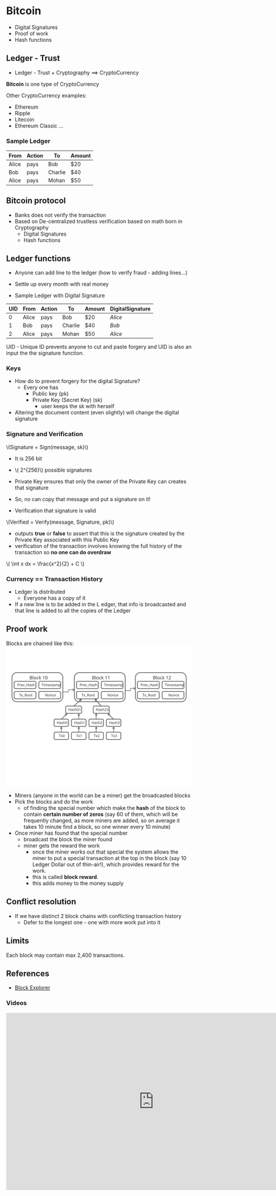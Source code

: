 # Bitcoin

- Digital Signatures
- Proof of work
- Hash functions



## Ledger - Trust

- Ledger - Trust + Cryptography ==> CryptoCurrency

**Bitcoin** is one type of CryptoCurrency 

Other CryptoCurrency examples:
- Ethereum
- Ripple
- Litecoin
- Ethereum Classic
...


### Sample Ledger
From|Action|To|Amount|
---|---|---|---|
Alice|pays|Bob|$20|
Bob|pays|Charlie|$40|
Alice|pays|Mohan|$50|


## Bitcoin protocol

- Banks does not verify the transaction
- Based on De-centralized trustless verification based on math born in Cryptography
    - Digital Signatures
    - Hash functions 


## Ledger functions
- Anyone can add line to the ledger (how to verify fraud - adding lines...)
- Settle up every month with real money


-  Sample Ledger with Digital Signature


UID|From|Action|To|Amount|DigitalSignature|
---|---|---|---|---|---|
0|Alice|pays|Bob|$20|*Alice*|
1|Bob|pays|Charlie|$40|*Bob*|
2|Alice|pays|Mohan|$50|*Alice*|

UID - Unique ID prevents anyone to cut and paste forgery and UID is also an input the the signature function.

### Keys
- How do to prevent forgery for the digital Signature?
    - Every one has 
        - Public key  (pk)
        - Private Key (Secret Key) (sk)
            - user keeps the sk with herself
- Altering the document content (even slightly) will change the digital signature

### Signature and Verification  

\\(Signature = Sign(message, sk)\\)
- It is 256 bit
- \\( 2^{256}\\) possible signatures
- Private Key ensures that only the owner of the Private Key can creates that signature

- So, no can copy that message and put a signature on it!

- Verification that signature is valid

\\(Verified = Verify(message, Signature, pk)\\) 
- outputs **true** or **false** to assert that this is the signature created by the Private Key associated with this Public Key
- verification of the transaction involves knowing the full history of the transaction so **no one can do overdraw**

\\( \int x dx = \frac{x^2}{2} + C \\)

### Currency == Transaction History

- Ledger is distributed 
    - Everyone has a copy of it
- If a new line is to be added in the L edger, that info is broadcasted and that line is added to all the copies of the Ledger


## Proof work

Blocks are chained like this:
![blockchain](img/blockchain.svg)


- Miners (anyone in the world can be a miner) get the broadcasted blocks
- Pick the blocks and do the work
    - of finding the special number which make the **hash** of the block to contain **certain number of zeros** (say 60 of them, which will be frequently changed, as more miners are added, so on average it takes 10 minute find a block, so one winner every 10 minute)
- Once miner has found that the special number
    - broadcast the block the miner found
    - miner gets the reward the work
        - once the miner works out that special the system allows the miner to put a special transaction at the top in the block (say 10 Ledger Dollar out of thin-air!), which provides reward for the work.
        - this is called **block reward**.
        - this adds money to the money supply

## Conflict resolution
- If we have distinct 2 block chains with conflicting  transaction history
    - Defer to the longest one - one with more work put into it


## Limits
Each block may contain max 2,400 transactions.

## References
- [Block Explorer](https://blockexplorer.com/)
### Videos

<iframe width="800" height="480" src="https://www.youtube.com/embed/bBC-nXj3Ng4" title="YouTube video player" frameborder="0" allow="accelerometer; autoplay; clipboard-write; encrypted-media; gyroscope; picture-in-picture" allowfullscreen></iframe>

